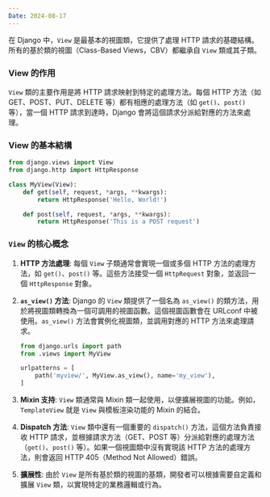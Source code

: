 ```yaml
---
Date: 2024-08-17
---
```

在 Django 中，`View` 是最基本的視圖類，它提供了處理 HTTP 請求的基礎結構。所有的基於類的視圖（Class-Based Views，CBV）都繼承自 `View` 類或其子類。
### View 的作用
`View` 類的主要作用是將 HTTP 請求映射到特定的處理方法。每個 HTTP 方法（如 GET、POST、PUT、DELETE 等）都有相應的處理方法（如 `get()`、`post()` 等），當一個 HTTP 請求到達時，Django 會將這個請求分派給對應的方法來處理。
### View 的基本結構
```python
from django.views import View
from django.http import HttpResponse

class MyView(View):
    def get(self, request, *args, **kwargs):
        return HttpResponse('Hello, World!')

    def post(self, request, *args, **kwargs):
        return HttpResponse('This is a POST request')
```
### `View` 的核心概念
1. **HTTP 方法處理**: 每個 `View` 子類通常會實現一個或多個 HTTP 方法的處理方法，如 `get()`、`post()` 等。這些方法接受一個 `HttpRequest` 對象，並返回一個 `HttpResponse` 對象。
   
2. **`as_view()` 方法**: Django 的 `View` 類提供了一個名為 `as_view()` 的類方法，用於將視圖類轉換為一個可調用的視圖函數。這個視圖函數會在 URLconf 中被使用。`as_view()` 方法會實例化視圖類，並調用對應的 HTTP 方法來處理請求。

	```python
	from django.urls import path
	from .views import MyView
	
	urlpatterns = [
	    path('myview/', MyView.as_view(), name='my_view'),
	]
	```

3. **Mixin 支持**: `View` 類通常與 Mixin 類一起使用，以便擴展視圖的功能。例如，`TemplateView` 就是 `View` 與模板渲染功能的 Mixin 的結合。
    
4. **Dispatch 方法**: `View` 類中還有一個重要的 `dispatch()` 方法，這個方法負責接收 HTTP 請求，並根據請求方法（GET、POST 等）分派給對應的處理方法（`get()`、`post()` 等）。如果一個視圖類中沒有實現該 HTTP 方法的處理方法，則會返回 HTTP 405（Method Not Allowed）錯誤。
   
5. **擴展性**: 由於 `View` 是所有基於類的視圖的基類，開發者可以根據需要自定義和擴展 `View` 類，以實現特定的業務邏輯或行為。